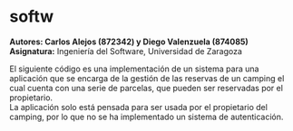 # softw
<b>Autores: Carlos Alejos (872342) y Diego Valenzuela (874085)</b>  
<b>Asignatura:</b> Ingeniería del Software, Universidad de Zaragoza

El siguiente código es una implementación de un sistema para una aplicación que se encarga de la gestión de las reservas de un camping el cual cuenta con una serie de parcelas, que pueden ser reservadas por el propietario.  
La aplicación solo está pensada para ser usada por el propietario del camping, por lo que no se ha implementado un sistema de autenticación. 
